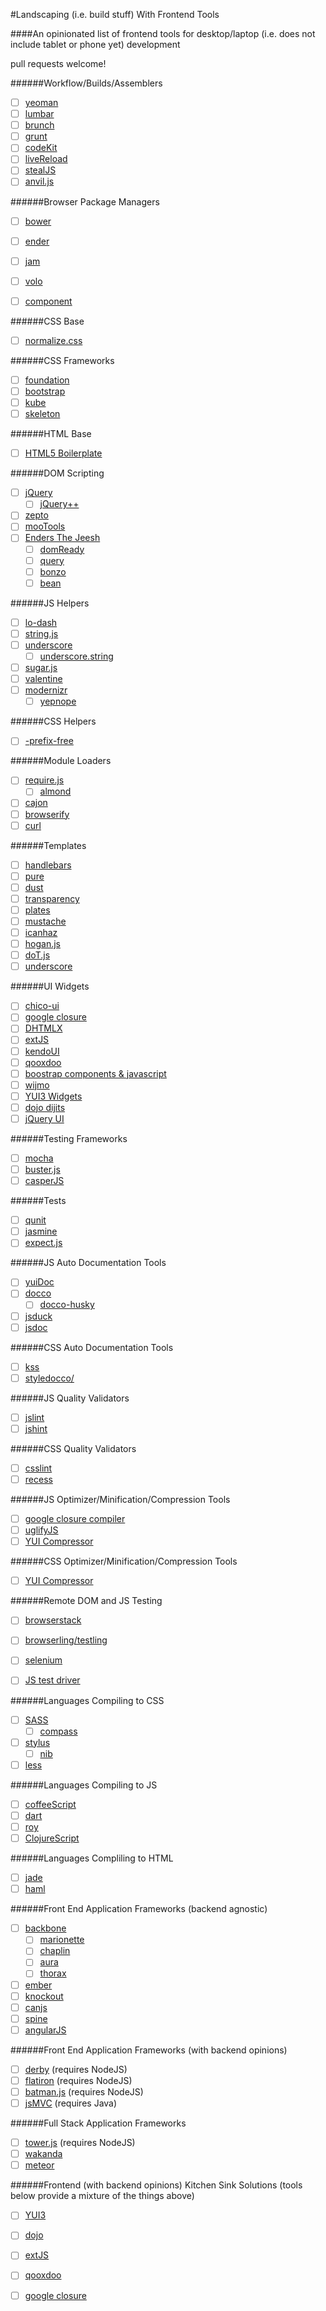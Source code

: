 #Landscaping (i.e. build stuff) With Frontend Tools

####An opinionated list of frontend tools for desktop/laptop (i.e. does not include tablet or phone yet) development

pull requests welcome!

######Workflow/Builds/Assemblers

* [  ] [yeoman](http://yeoman.io/)
* [  ] [lumbar](http://walmartlabs.github.com/lumbar/)
* [  ] [brunch](http://brunch.io/)
* [  ] [grunt](https://github.com/cowboy/grunt)
* [  ] [codeKit](http://incident57.com/codekit/)
* [  ] [liveReload](http://livereload.com/)
* [  ] [stealJS](http://javascriptmvc.com/docs.html#!stealjs)
* [  ] [anvil.js](http://appendto.github.com/anvil.js/)

######Browser Package Managers

* [  ] [bower](http://twitter.github.com/bower/)
* [  ] [ender](http://ender.no.de/)
* [  ] [jam](http://jamjs.org/)
* [  ] [volo](http://volojs.org/)
* [  ] [component](https://github.com/component/component)


######CSS Base

* [  ] [normalize.css](http://necolas.github.com/normalize.css/)

######CSS Frameworks

* [  ] [foundation](http://foundation.zurb.com/)
* [  ] [bootstrap](http://twitter.github.com/bootstrap/)
* [  ] [kube](http://kubeframework.com/)
* [  ] [skeleton](http://www.getskeleton.com/)

######HTML Base

* [  ] [HTML5 Boilerplate](http://html5boilerplate.com/)

######DOM Scripting

* [  ] [jQuery](http://jquery.com/)
	*  [  ] [jQuery++](http://jquerypp.com/)
* [  ] [zepto](http://zeptojs.com/)
* [  ] [mooTools](http://mootools.net/)
* [  ] [Enders The Jeesh](https://github.com/ender-js/jeesh)
 	* [  ] [domReady](https://github.com/ded/domready)
 	* [  ] [query](https://github.com/ded/qwery)
	* [  ] [bonzo](https://github.com/ded/bonzo)
	* [  ] [bean](https://github.com/fat/bean)

######JS Helpers

* [  ] [lo-dash](http://lodash.com/)
* [  ] [string.js](http://stringjs.com/)
* [  ] [underscore](http://underscorejs.org/)
	* [  ] [underscore.string](http://epeli.github.com/underscore.string/)
* [  ] [sugar.js](http://sugarjs.com/)
* [  ] [valentine](https://github.com/ded/valentine)
* [  ] [modernizr](http://modernizr.com/)
	* [  ] [yepnope](http://yepnopejs.com/)

######CSS Helpers

* [  ] [-prefix-free](http://leaverou.github.com/prefixfree/)

######Module Loaders

* [  ] [require.js](http://requirejs.org/)
	* [  ] [almond](https://github.com/jrburke/almond)
* [  ] [cajon](https://github.com/requirejs/cajon)
* [  ] [browserify](https://github.com/substack/node-browserify)
* [  ] [curl](https://github.com/cujojs/curl)

######Templates

* [  ] [handlebars](http://handlebarsjs.com/)
* [  ] [pure](http://beebole.com/pure/)
* [  ] [dust](http://akdubya.github.com/dustjs/)
* [  ] [transparency](http://leonidas.github.com/transparency/)
* [  ] [plates](https://github.com/flatiron/plates)
* [  ] [mustache](http://mustache.github.com/)
* [  ] [icanhaz](http://icanhazjs.com/)
* [  ] [hogan.js](http://twitter.github.com/hogan.js/)
* [  ] [doT.js](http://olado.github.com/doT/)
* [  ] [underscore](http://underscorejs.org/#template)

######UI Widgets

* [  ] [chico-ui](http://chico-ui.com.ar/)
* [  ] [google closure](http://closure-library.googlecode.com/svn/trunk/closure/goog/demos/index.html)
* [  ] [DHTMLX](http://dhtmlx.com/)
* [  ] [extJS](http://www.sencha.com/products/extjs/examples/)
* [  ] [kendoUI](http://www.kendoui.com/)
* [  ] [qooxdoo](http://qooxdoo.org/)
* [  ] [boostrap components & javascript](http://twitter.github.com/bootstrap/javascript.html)
* [  ] [wijmo](http://wijmo.com/)
* [  ] [YUI3 Widgets](http://yuilibrary.com/yui/docs/guides/)
* [  ] [dojo dijits](http://dojotoolkit.org/reference-guide/1.8/dojox/index.html)
* [  ] [jQuery UI](http://jqueryui.com/)

######Testing Frameworks

* [  ] [mocha](http://visionmedia.github.com/mocha/)
* [  ] [buster.js](http://busterjs.org/)
* [  ] [casperJS](http://casperjs.org/)

######Tests

* [  ] [qunit](http://qunitjs.com/)
* [  ] [jasmine](http://pivotal.github.com/jasmine/)
* [  ] [expect.js](https://github.com/LearnBoost/expect.js)

######JS Auto Documentation Tools

* [  ] [yuiDoc](http://yui.github.com/yuidoc/)
* [  ] [docco](http://jashkenas.github.com/docco/)
	* [  ] [docco-husky](https://github.com/mbrevoort/docco-husky)
* [  ] [jsduck](https://github.com/senchalabs/jsduck)
* [  ] [jsdoc](http://code.google.com/p/jsdoc-toolkit/)

######CSS Auto Documentation Tools

* [  ] [kss](https://github.com/kneath/kss)
* [  ] [styledocco/](http://jacobrask.github.com/styledocco/)

######JS Quality Validators

* [  ] [jslint](http://www.jslint.com/)
* [  ] [jshint](http://www.jshint.com/)

######CSS Quality Validators

* [  ] [csslint](http://csslint.net/)
* [  ] [recess](http://twitter.github.com/recess)

######JS Optimizer/Minification/Compression Tools

* [  ] [google closure compiler](https://developers.google.com/closure/compiler/)
* [  ] [uglifyJS](https://github.com/mishoo/UglifyJS)
* [  ] [YUI Compressor](http://)

######CSS Optimizer/Minification/Compression Tools

* [  ] [YUI Compressor](http://)

######Remote DOM and JS Testing

* [  ] [browserstack](http://www.browserstack.com/)
* [  ] [browserling/testling](https://browserling.com/)
* [  ] [selenium](http://seleniumhq.org/)
* [  ] [JS test driver](http://code.google.com/p/js-test-driver/)


######Languages Compiling to CSS

* [  ] [SASS](http://sass-lang.com/)
	* [  ] [compass](http://compass-style.org)
* [  ] [stylus](http://learnboost.github.com/stylus/)
	* [  ] [nib](http://visionmedia.github.com/nib/)
* [  ] [less](http://lesscss.org)

######Languages Compiling to JS

* [  ] [coffeeScript](http://coffeescript.org/)
* [  ] [dart](http://www.dartlang.org/)
* [  ] [roy](https://github.com/pufuwozu/roy)
* [  ] [ClojureScript](https://github.com/clojure/clojurescript)

######Languages Compliling to HTML

* [  ] [jade](http://jade-lang.com/)
* [  ] [haml](https://github.com/haml/haml)

######Front End Application Frameworks (backend agnostic)

* [  ] [backbone](http://backbonejs.org/)
	* [  ] [marionette](http://marionettejs.com)
	* [  ] [chaplin](http://chaplinjs.github.com/)
	* [  ] [aura](http://addyosmani.github.com/aura/)
	* [  ] [thorax](http://walmartlabs.github.com/thorax/)
* [  ] [ember](http://emberjs.com/)
* [  ] [knockout](http://knockoutjs.com/)
* [  ] [canjs](http://canjs.us/)
* [  ] [spine](http://spinejs.com/)
* [  ] [angularJS](http://angularjs.org/)

######Front End Application Frameworks (with backend opinions)

* [  ] [derby](http://derbyjs.com/) (requires NodeJS)
* [  ] [flatiron](http://flatironjs.org/) (requires NodeJS)
* [  ] [batman.js](http://batmanjs.org/) (requires NodeJS)
* [  ] [jsMVC](http://javascriptmvc.com/) (requires Java)

######Full Stack Application Frameworks

* [  ] [tower.js](http://towerjs.org/) (requires NodeJS)
* [  ] [wakanda](http://www.wakanda.org/)
* [  ] [meteor](http://http://www.meteor.com/)

######Frontend (with backend opinions) Kitchen Sink Solutions (tools below provide a mixture of the things above)

* [  ] [YUI3](http://yuilibrary.com/projects/yui3/)
* [  ] [dojo](http://dojotoolkit.org/extjs)
* [  ] [extJS](http://www.sencha.com/products/extjs/)
* [  ] [qooxdoo](http://qooxdoo.org/)
* [  ] [google closure](https://developers.google.com/closure/)


























